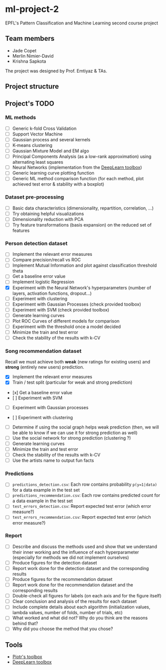 ml-project-2
============

EPFL's Pattern Classification and Machine Learning second course project

Team members
------------

- Jade Copet
- Merlin Nimier-David
- Krishna Sapkota

The project was designed by Prof. Emtiyaz & TAs.

Project structure
-----------------


Project's TODO
--------------

### ML methods

- [ ] Generic k-fold Cross Validation
- [ ] Support Vector Machine
- [ ] Gaussian process and several kernels
- [ ] K-means clustering
- [ ] Gaussian Mixture Model and EM algo
- [ ] Principal Components Analysis (as a low-rank approximation) using alternating least squares
- [ ] Neural Networks (implementation from the [DeepLearn toolbox](https://github.com/rasmusbergpalm/DeepLearnToolbox/archive/))
- [ ] Generic learning curve plotting function
- [ ] Generic ML method comparison function (for each method, plot achieved test error & stability with a boxplot)

### Dataset pre-processing

- [ ] Basic data characteristics (dimensionality, repartition, correlation, ...)
- [ ] Try obtaining helpful visualizations
- [ ] Dimensionality reduction with PCA
- [ ] Try feature transformations (basis expansion) on the reduced set of features

### Person detection dataset

- [ ] Implement the relevant error measures
- [ ] Compare precision/recall vs ROC
- [ ] Implement Mutual Information and plot against classification threshold theta
- [ ] Get a baseline error value
- [ ] Implement logistic Regression
- [X] Experiment with the Neural Network's hyperparameters (number of layers, activation functions, dropout...)
- [ ] Experiment with clustering
- [ ] Experiment with Gaussian Processes (check provided toolbox)
- [ ] Experiment with SVM (check provided toolbox)
- [ ] Generate learning curves
- [ ] Plot ROC Curves of different models for comparison
- [ ] Experiment with the threshold once a model decided
- [ ] Minimize the train and test error
- [ ] Check the stability of the results with k-CV

### Song recommendation dataset

Recall we must achieve both **weak** (new ratings for existing users) and **strong** (entirely new users) prediction.

- [x] Implement the relevant error measures
- [x] Train / test split (particular for weak and strong prediction)
- [x] Get a baseline error value
- [ ] Experiment with SVM
- [ ] Experiment with Gaussian processes
- [ ] Experiment with clustering
- [ ] Determine if using the social graph helps weak prediction (then, we will be able to know if we can use it for strong prediction as well)
- [ ] Use the social network for strong prediction (clustering ?)
- [ ] Generate learning curves
- [ ] Minimize the train and test error
- [ ] Check the stability of the results with k-CV
- [ ] Use the artists name to output fun facts

### Predictions

- [ ] `predictions_detection.csv`: Each row contains probability `p(y=1|data)` for a data example in the test set
- [ ] `predictions_recommendation.csv`: Each row contains predicted count for a data example in the test set
- [ ] `test_errors_detection.csv`: Report expected test error (which error measure?)
- [ ] `test_errors_recommendation.csv`: Report expected test error (which error measure?)

### Report

- [ ] Describe and discuss the methods used and show that we understand their inner working and the influence of each hyperparameter (especially for methods we did not implement ourselves)
- [ ] Produce figures for the detection dataset
- [ ] Report work done for the detection dataset and the corresponding results
- [ ] Produce figures for the recommendation dataset
- [ ] Report work done for the recommendation dataset and the corresponding results
- [ ] Double-check all figures for labels (on each axis and for the figure itself)
- [ ] Clear conclusion and analysis of the results for each dataset
- [ ] Include complete details about each algorithm (initialization values, lambda values, number of folds, number of trials, etc)
- [ ] What worked and what did not? Why do you think are the reasons behind that?
- [ ] Why did you choose the method that you chose?

Tools
-----

- [Piotr's toolbox](http://vision.ucsd.edu/~pdollar/toolbox/doc/)
- [DeepLearn toolbox](https://github.com/rasmusbergpalm/DeepLearnToolbox/archive/)
